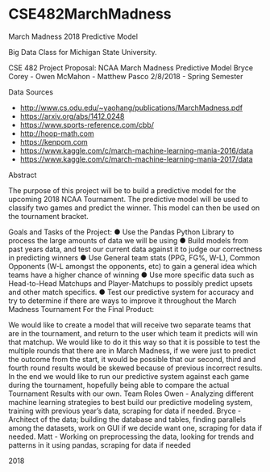 # CSE482MarchMadness
March Madness 2018 Predictive Model

Big Data Class for Michigan State University.

CSE 482 Project Proposal: NCAA March Madness Predictive Model
Bryce Corey - Owen McMahon - Matthew Pasco
2/8/2018 - Spring Semester

Data Sources
- http://www.cs.odu.edu/~yaohang/publications/MarchMadness.pdf
- https://arxiv.org/abs/1412.0248
- https://www.sports-reference.com/cbb/
- http://hoop-math.com
- https://kenpom.com
- https://www.kaggle.com/c/march-machine-learning-mania-2016/data
- https://www.kaggle.com/c/march-machine-learning-mania-2017/data

Abstract

The purpose of this project will be to build a predictive model for the upcoming 2018
NCAA Tournament. The predictive model will be used to classify two games and predict
the winner. This model can then be used on the tournament bracket.

Goals and Tasks of the Project:
    ● Use the Pandas Python Library to process the large amounts of data we will be using
    ● Build models from past years data, and test our current data against it to judge our
        correctness in predicting winners
    ● Use General team stats (PPG, FG%, W-L), Common Opponents (W-L amongst the
        opponents, etc) to gain a general idea which teams have a higher chance of winning
    ● Use more specific data such as Head-to-Head Matchups and Player-Matchups to
        possibly predict upsets and other match specifics.
    ● Test our predictive system for accuracy and try to determine if there are ways to improve
        it throughout the March Madness Tournament
        For the Final Product:


We would like to create a model that will receive two separate teams that are in the tournament,
and return to the user which team it predicts will win that matchup. We would like to do it this
way so that it is possible to test the multiple rounds that there are in March Madness, if we were
just to predict the outcome from the start, it would be possible that our second, third and fourth
round results would be skewed because of previous incorrect results.
In the end we would like to run our predictive system against each game during the tournament,
hopefully being able to compare the actual Tournament Results with our own.
Team Roles
Owen - Analyzing different machine learning strategies to best build our predictive modeling
system, training with previous year’s data, scraping for data if needed.
Bryce - Architect of the data; building the database and tables, finding parallels among the
datasets, work on GUI if we decide want one, scraping for data if needed.
Matt - Working on preprocessing the data, looking for trends and patterns in it using pandas,
scraping for data if needed

2018

